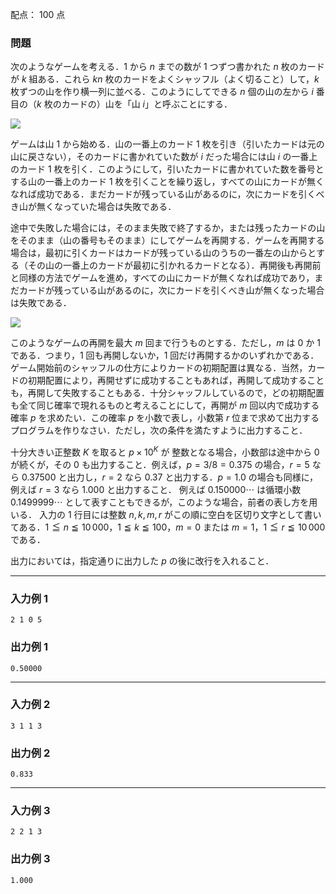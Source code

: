 配点： $100$ 点

### 問題
次のようなゲームを考える．$1$ から $n$ までの数が $1$ つずつ書かれた $n$ 枚のカードが $k$ 組ある．これら $kn$ 枚のカードをよくシャッフル（よく切ること）して，$k$ 枚ずつの山を作り横一列に並べる．このようにしてできる $n$ 個の山の左から $i$ 番目の（$k$ 枚のカードの）山を「山 $i$」と呼ぶことにする．

![](https://img.atcoder.jp/joi2006yo/2006-yo-t5-fig_base.png)

ゲームは山 $1$ から始める．山の一番上のカード $1$ 枚を引き（引いたカードは元の山に戻さない），そのカードに書かれていた数が $i$ だった場合には山 $i$ の一番上のカード $1$ 枚を引く．このようにして，引いたカードに書かれていた数を番号とする山の一番上のカード $1$ 枚を引くことを繰り返し，すべての山にカードが無くなれば成功である．まだカードが残っている山があるのに，次にカードを引くべき山が無くなっていた場合は失敗である．

途中で失敗した場合には，そのまま失敗で終了するか，または残ったカードの山をそのまま（山の番号もそのまま）にしてゲームを再開する．ゲームを再開する場合は，最初に引くカードはカードが残っている山のうちの一番左の山からとする（その山の一番上のカードが最初に引かれるカードとなる）．再開後も再開前と同様の方法でゲームを進め，すべての山にカードが無くなれば成功であり，まだカードが残っている山があるのに，次にカードを引くべき山が無くなった場合は失敗である．

![](https://img.atcoder.jp/joi2006yo/2006-yo-t5-fig_sample.png)

このようなゲームの再開を最大 $m$ 回まで行うものとする．ただし，$m$ は $0$ か $1$ である．つまり，$1$ 回も再開しないか，$1$ 回だけ再開するかのいずれかである．ゲーム開始前のシャッフルの仕方によりカードの初期配置は異なる．当然，カードの初期配置により，再開せずに成功することもあれば，再開して成功することも，再開して失敗することもある．十分シャッフルしているので，どの初期配置も全て同じ確率で現れるものと考えることにして，再開が $m$ 回以内で成功する確率 $p$ を求めたい．この確率 $p$ を小数で表し，小数第 $r$ 位まで求めて出力するプログラムを作りなさい．ただし，次の条件を満たすように出力すること．

十分大きい正整数 $K$ を取ると $p \times 10^K$ が 整数となる場合，小数部は途中から $0$ が続くが，その $0$ も出力すること．例えば，$p = 3/8 = 0.375$ の場合，$r = 5$ なら $0.37500$ と出力し，$r = 2$ なら $0.37$ と出力する．$p = 1.0$ の場合も同様に，例えば $r = 3$ なら $1.000$ と出力すること．
例えば $0.150000\cdots$ は循環小数 $0.1499999\cdots$ として表すこともできるが，このような場合，前者の表し方を用いる．
入力の $1$ 行目には整数 $n, k, m, r$ がこの順に空白を区切り文字として書いてある．$1 \leqq n \leqq 10\,000$，$1 \leqq k \leqq 100$，$m = 0$ または $m = 1$，$1 \leqq r \leqq 10\,000$ である．

出力においては，指定通りに出力した $p$ の後に改行を入れること．

---

### 入力例 1
~~~
2 1 0 5
~~~

### 出力例 1
~~~
0.50000
~~~

---

### 入力例 2
~~~
3 1 1 3
~~~

### 出力例 2
~~~
0.833
~~~

---

### 入力例 3
~~~
2 2 1 3
~~~

### 出力例 3
~~~
1.000
~~~
